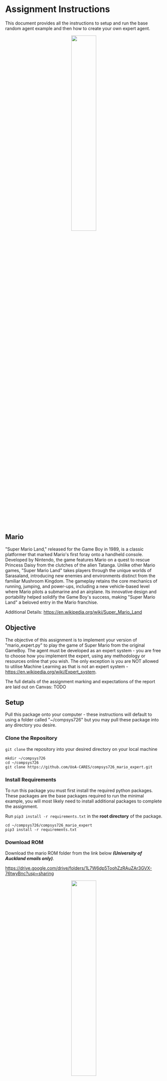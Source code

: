 # Assignment Instructions
This document provides all the instructions to setup and run the base random agent example and then how to create your own expert agent.

<p align="center">
    <img src="./media/mario-land.png" style="width: 40%;" />
</p>

## Mario
"Super Mario Land," released for the Game Boy in 1989, is a classic platformer that marked Mario's first foray onto a handheld console. Developed by Nintendo, the game features Mario on a quest to rescue Princess Daisy from the clutches of the alien Tatanga. Unlike other Mario games, "Super Mario Land" takes players through the unique worlds of Sarasaland, introducing new enemies and environments distinct from the familiar Mushroom Kingdom. The gameplay retains the core mechanics of running, jumping, and power-ups, including a new vehicle-based level where Mario pilots a submarine and an airplane. Its innovative design and portability helped solidify the Game Boy's success, making "Super Mario Land" a beloved entry in the Mario franchise.

Additional Details: https://en.wikipedia.org/wiki/Super_Mario_Land 

## Objective
The objective of this assignment is to implement your version of "mario_expert.py" to play the game of Super Mario from the original GameBoy.
The agent must be developed as an expert system - you are free to choose how you implement the expert, using any methodology or resources online that you wish.
The only exception is you are NOT allowed to utilise Machine Learning as that is not an expert system - https://en.wikipedia.org/wiki/Expert_system.

The full details of the assignment marking and expectations of the report are laid out on Canvas: TODO

## Setup
Pull this package onto your computer - these instructions will default to using a folder called "~/compsys726" but you may pull these package into any directory you desire.

### Clone the Repository
`git clone` the repository into your desired directory on your local machine

```
mkdir ~/compsys726
cd ~/compsys726
git clone https://github.com/UoA-CARES/compsys726_mario_expert.git 
```

### Install Requirements
To run this package you must first install the required python packages. These packages are the base packages required to run the minimal example, you will most likely need to install additional packages to complete the assignment.

Run `pip3 install -r requirements.txt` in the **root directory** of the package.

```
cd ~/compsys726/compsys726_mario_expert
pip3 install -r requirements.txt
```

### Download ROM
Download the mario ROM folder from the link below ***(University of Auckland emails only)***.

https://drive.google.com/drive/folders/1L7W6dp5ToohZzRAuZAr3GVX-76twyBnc?usp=sharing 

<p align="center">
    <p align="center">
        <img src="./media/rom-download.png" style="width: 40%;" />
    </p>
</p>

We will then unzip and copy the downloaded files into a roms folder in the ***root directory*** of the package.

```
cd Downloads
unzip mario-*.zip
cp -r mario ~/compsys726/compsys726_mario_expert/roms
```

## Usage
To run this package you can simply call "run.py" in the scripts folder of the package and pass your UoA assigned upi as an arguement. The initial example agent is a random explorer who will simply randomly select actions to play the game. 

NOTE: replace ***your_upi*** with your upi

```
cd ~/compsys726/compsys726_mario_expert/scripts
python3 run.py --upi your_upi
```

You will see the game window open up and mario moving around randomly similar to the image below.

<p align="center">
    <img src="./media/mario.gif"/>
</p>

The results of the agent playing the game will be saved into ***results/your_upi/results.json*** - this will record the final game stats and a video of the agent playing the game as below: 

```
results.json
{
    "lives": 0,
    "score": 1950,
    "coins": 5,
    "stage": 1,
    "world": 1,
    "x_position": 309,
    "time": 374,
    "dead_timer": 0,
    "dead_jump_timer": 38,
    "game_over": true,
}
```

# Implementing your Expert Agent
The agent you implement must be entirely developed within the ***scripts/mario_expert.py*** file. 
NO other file is to be edited - the automated competition system will only use your ***mario_expert.py*** file. 
This is simply to enable automated competitions between your submissions.

## Mario Expert (mario_expert.py)
You are free to modify and expand the classes inside of ***scripts/mario_expert.py*** and add additional features/functions required to implement your agent. This is not best coding practice but it makes the lecturers lives easier. 

Mario Expert contains two classes as examples of how to implement this project - MarioController, and MarioExpert

### MarioController
The MarioController class represents a controller for the Mario game environment that extends MarioEnvironment and inherits all of its functions. 

You can build upon this class all you want to implement your Mario Expert agent - this class enables you to read the game state, and take actions as Mario.

### MarioExpert
The MarioExpert class represents an expert agent for playing the Mario game.

Edit this class to implement the logic for the Mario Expert agent to play the game.

Do NOT edit the input parameters for the __init__ method.

## Mario Manual
The link below provides the physical manual with instructions on how to play Super Mario Land. This information will be super useful for developing your expert agent. For those too young to remember physical manuals these used to come with the physical cartridge and you couldn't just Google how to play. 

https://www.thegameisafootarcade.com/wp-content/uploads/2017/04/Super-Mario-Land-Game-Manual.pdf

<p align="center">
    <img src="./media/mario-manuel.png" style="width: 40%;" />
</p>

# Competition (Optional)
The class competition is a chance to earn ***bonus*** marks by potentially placing the top 10 furthests highest scoring agent.

Agents will be scored first based on the progression of the game - this is measured as the world the agent can get too and then the stage they made it too. If two agents have made it to the same world and stage, the score will be used to determine a winner. Ties beyond that will be given equal credit.

| **Placement** | **Bonus Marks** |
|---------------|-----------------|
| 1             | 5.0%            |
| 2             | 4.5%            |
| 3             | 4.0%            |
| 4             | 3.5%            |
| 5             | 3.0%            |
| 6             | 2.5%            |
| 7             | 2.0%            |
| 8             | 2.0%            |
| 9             | 1.5%            |
| 10            | 1.5%            |

The top placement will also win a neat trophy!

<p align="center">
    <img src="./media/mario-trophy.jpeg"/>
</p>

## Agent Submission Process
To submit your agent for the class Competition you need to upload your "mario_expert.py" file and "requirements.py" by following the steps below. No other files will be utilised - the code needs to be self sufficient within "mario_expert.py" and all additional package requirements must be captured in the "requirements.txt". 

### Step 1 - Create requirements.txt
You need to create a requirements.txt that contains all the python packages you are using for your expert agent.
This can easily be generated by running 'pipreqs' in the **root directory** of the package.

```
pip3 install pipreqs
cd ~/compsys726/compsys726_mario_expert
python3 -m pipreqs.pipreqs --force
```

This will regenerate the "requirements.txt" file with your specific packages and their versions. This will enable your agent to operate as expected. 

### Step 2 - Upload Files to Google Drive
Following this link: https://drive.google.com/drive/folders/1xM3Dhtm3YCoLnMFTMxyZnhJVvHsYbFgn?usp=sharing 

Create a folder using your ***upi*** as the name. Copy your 'requirements.txt' and 'mario_expert.py' files into the folder. These files can be updated as many times as you wish until the final deadline. 

It is imperative that the files maintain their names - ***mario_expert.py*** and ***requirements.txt*** for the automted system to parse them correctly. 

## Competition Day
After the submission date the lecturers will run the automated competition offline - the results of the competition will be presented in class with the top 10 agents and their performance being shown.

If the automated system fails to run your code for any reason - it will be disqualified from placing. It is the students onus to make sure they follow the instructions properly to give them a chance at their agent placing in the competition. 